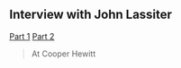 ## Interview with John Lassiter

[Part 1](https://www.youtube.com/watch?v=00hDSOCQy4s)
[Part 2](https://www.youtube.com/watch?v=VmUzwM89Fdw)

> At Cooper Hewitt
